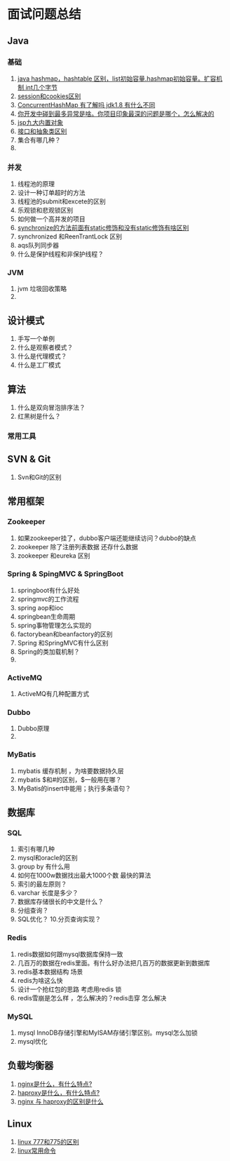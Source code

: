 # 面试问题总结

## Java
### 基础
1. [java hashmap，hashtable 区别，list初始容量.hashmap初始容量。扩容机制 int几个字节](doc/java/base/base.md)
2. [session和cookies区别](doc/java/base/base.md)
3. [ConcurrentHashMap  有了解吗 jdk1.8 有什么不同](doc/java/base/base.md)
4. [你开发中碰到最多异常是啥。你项目印象最深的问题是哪个，怎么解决的](doc/java/base/base.md)
5. [jsp九大内置对象](doc/java/base/base.md)
6. [接口和抽象类区别](doc/java/base/base.md)
7. 集合有哪几种？
8.

### 并发
1. 线程池的原理
2. 设计一种订单超时的方法
3. 线程池的submit和excete的区别
4. 乐观锁和悲观锁区别
5. 如何做一个高并发的项目
6. [synchronize的方法前面有static修饰和没有static修饰有啥区别](doc/java/concurrent/concurrent.md)
7. synchronized 和ReenTrantLock 区别
8. aqs队列同步器
9. 什么是保护线程和非保护线程？
### JVM
1. jvm 垃圾回收策略
2.
## 设计模式
1. 手写一个单例
2. 什么是观察者模式？
3. 什么是代理模式？
4. 什么是工厂模式


## 算法
1. 什么是双向冒泡排序法？
2. 红黑树是什么？

### 常用工具
## SVN & Git
1. Svn和Git的区别


## 常用框架
### Zookeeper
1. 如果zookeeper挂了，dubbo客户端还能继续访问？dubbo的缺点
2. zookeeper 除了注册列表数据 还存什么数据
3. zookeeper  和eureka 区别


### Spring & SpingMVC & SpringBoot  
1. springboot有什么好处
2. springmvc的工作流程
3. spring aop和ioc
4. springbean生命周期
5. spring事物管理怎么实现的
6. factorybean和beanfactory的区别
7. Spring 和SpringMVC有什么区别
8. Spring的类加载机制？
9.
### ActiveMQ
1. ActiveMQ有几种配置方式

### Dubbo
1. Dubbo原理
2.


### MyBatis
1. mybatis 缓存机制 ，为啥要数据持久层
2. mybatis $和#的区别，$一般用在哪？
3. MyBatis的insert中能用；执行多条语句？

## 数据库
### SQL
1. 索引有哪几种
2. mysql和oracle的区别
3. group by 有什么用
4. 如何在1000w数据找出最大1000个数 最快的算法
5. 索引的最左原则？
6. varchar 长度是多少？
7. 数据库存储很长的中文是什么？
8. 分组查询？
9. SQL优化？
10.分页查询实现？

### Redis
1. redis数据如何跟mysql数据库保持一致  
2. 几百万的数据在redis里面。有什么好办法把几百万的数据更新到数据库
3. redis基本数据结构 场景
4. redis为啥这么快
5. 设计一个抢红包的思路 考虑用redis 锁
6. redis雪崩是怎么样 ，怎么解决的？redis击穿 怎么解决

### MySQL
1. mysql InnoDB存储引擎和MyISAM存储引擎区别。mysql怎么加锁
2. mysql优化

## 负载均衡器
1. [nginx是什么，有什么特点?](doc/nginxharpoxy/nginxhaproxy.md)
2. [haproxy是什么，有什么特点?](doc/nginxhaproxy/nginxhaproxy.md)
3. [nginx 与 haproxy的区别是什么](doc/nginxhaproxy/nginxhaproxy.md)

## Linux
1. [linux 777和775的区别](doc/linux/linux.md)
2. [linux常用命令](doc/linux/linux.md)
